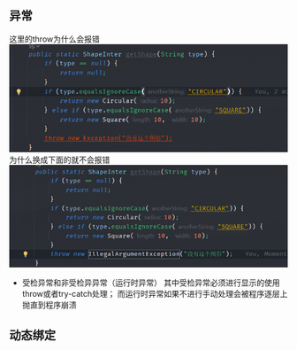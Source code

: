 
## 异常

这里的throw为什么会报错
![file-20250210104456733.png](https://raw.githubusercontent.com/Enki-Zhang/blog_img/master/20250210104456.png)
为什么换成下面的就不会报错
![file-20250210104611246.png](https://raw.githubusercontent.com/Enki-Zhang/blog_img/master/20250210104611.png)

-  受检异常和非受检异异常（运行时异常） 其中受检异常必须进行显示的使用throw或者try-catch处理； 而运行时异常如果不进行手动处理会被程序逐层上抛直到程序崩溃


## 动态绑定
